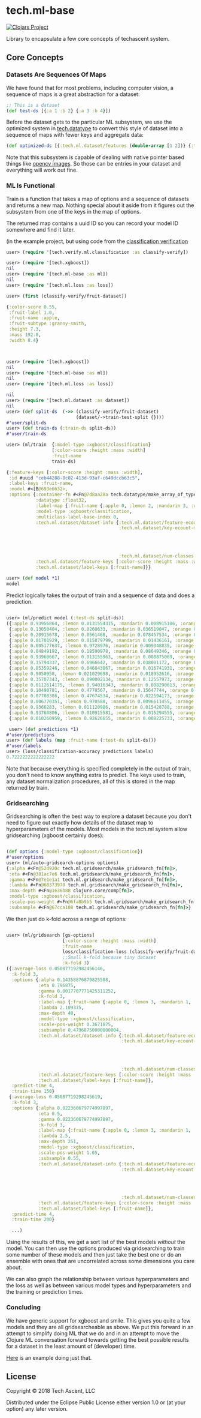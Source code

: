 # tech.ml-base

[![Clojars Project](https://img.shields.io/clojars/v/techascent/tech.ml-base.svg)](https://clojars.org/techascent/tech.ml-base)

Library to encapsulate a few core concepts of techascent system.

## Core Concepts


### Datasets Are Sequences Of Maps

We have found that for most problems, including computer vision, a sequence of maps is a great abstraction for a dataset:
```clojure
;; This is a dataset
(def test-ds [{:a 1 :b 2} {:a 3 :b 4}])
```

Before the dataset gets to the particular ML subsystem, we use the optimized system in
[tech.datatype](https://github.com/techascent/tech.datatype) to convert this style of dataset into
a sequence of maps with fewer keys and aggregate data:

```clojure
(def optimized-ds [{:tech.ml.dataset/features (double-array [1 2])} {:tech.ml.dataset/features (double-array [3 4])}])
```

Note that this subsystem is capable of dealing with native pointer based things like
[opencv images](http://techascent.com/blog/opencv-love.html).  So those can be entries in your dataset and everything
will work out fine.



### ML Is Functional


Train is a function that takes a map of options and a sequence of datasets and returns a new map.
Nothing special about it aside from it figures out the subsystem from one of the keys in the
map of options.

The returned map contains a uuid ID so you can record your model ID somewhere and find it later.

(in the example project, but using code from the [classification verification](src/tech/verify/ml/classification.clj)
```clojure
user> (require '[tech.verify.ml.classification :as classify-verify])

user> (require '[tech.xgboost])
nil
user> (require '[tech.ml-base :as ml])
nil
user> (require '[tech.ml.loss :as loss])

user> (first (classify-verify/fruit-dataset))

{:color-score 0.55,
 :fruit-label 1.0,
 :fruit-name :apple,
 :fruit-subtype :granny-smith,
 :height 7.3,
 :mass 192.0,
 :width 8.4}



user> (require '[tech.xgboost])
nil
user> (require '[tech.ml-base :as ml])
nil
user> (require '[tech.ml.loss :as loss])

nil
user> (require '[tech.ml.dataset :as dataset])
nil
user> (def split-ds  (->> (classify-verify/fruit-dataset)
                          (dataset/->train-test-split {})))
#'user/split-ds
user> (def train-ds (:train-ds split-ds))
#'user/train-ds

user> (ml/train  {:model-type :xgboost/classification}
                 [:color-score :height :mass :width]
                 :fruit-name
                 train-ds)

{:feature-keys [:color-score :height :mass :width],
 :id #uuid "ceb44288-8c02-413d-93af-c649dccb63c5",
 :label-keys :fruit-name,
 :model #<[B@693e6632>,
 :options {:container-fn #<Fn@7d8aa28a tech.datatype/make_array_of_type>,
           :datatype :float32,
           :label-map {:fruit-name {:apple 0, :lemon 2, :mandarin 3, :orange 1}},
           :model-type :xgboost/classification,
           :multiclass-label-base-index 0,
           :tech.ml.dataset/dataset-info {:tech.ml.dataset/feature-ecount 4,
                                          :tech.ml.dataset/key-ecount-map {:color-score 1,
                                                                           :fruit-name 1,
                                                                           :height 1,
                                                                           :mass 1,
                                                                           :width 1},
                                          :tech.ml.dataset/num-classes 4},
           :tech.ml.dataset/feature-keys [:color-score :height :mass :width],
           :tech.ml.dataset/label-keys [:fruit-name]}}
           
user> (def model *1)
model
```

Predict logically takes the output of train and a sequence of data and does a prediction.

```clojure

user> (ml/predict model (:test-ds split-ds))
({:apple 0.93956864, :lemon 0.0131554315, :mandarin 0.008915106, :orange 0.03836079}
 {:apple 0.13050404, :lemon 0.0260633, :mandarin 0.036519047, :orange 0.8069136}
 {:apple 0.20915678, :lemon 0.0561468, :mandarin 0.078457534, :orange 0.6562389}
 {:apple 0.01701929, :lemon 0.015879799, :mandarin 0.01436161, :orange 0.95273936}
 {:apple 0.005177637, :lemon 0.9728976, :mandarin 0.009348835, :orange 0.012575978}
 {:apple 0.04849192, :lemon 0.18590978, :mandarin 0.08649346, :orange 0.67910486}
 {:apple 0.93960667, :lemon 0.013155963, :mandarin 0.008875069, :orange 0.038362343}
 {:apple 0.15794337, :lemon 0.6966642, :mandarin 0.038001172, :orange 0.10739119}
 {:apple 0.85359246, :lemon 0.046843067, :mandarin 0.016741931, :orange 0.08282253}
 {:apple 0.9050958, :lemon 0.021029698, :mandarin 0.018952616, :orange 0.05492185}
 {:apple 0.35707343, :lemon 0.090002134, :mandarin 0.12557973, :orange 0.4273447}
 {:apple 0.0112614175, :lemon 0.94016343, :mandarin 0.008290613, :orange 0.04028459}
 {:apple 0.10490781, :lemon 0.4778567, :mandarin 0.15647744, :orange 0.260758}
 {:apple 0.07708386, :lemon 0.47674534, :mandarin 0.022594173, :orange 0.4235766}
 {:apple 0.006770351, :lemon 0.970588, :mandarin 0.0096611455, :orange 0.012980503}
 {:apple 0.9366283, :lemon 0.011120986, :mandarin 0.015428788, :orange 0.03682192}
 {:apple 0.93760806, :lemon 0.010915581, :mandarin 0.015294555, :orange 0.036181804}
 {:apple 0.010260959, :lemon 0.92626655, :mandarin 0.008225733, :orange 0.055246774})

 user> (def predictions *1)
#'user/predictions
user> (def labels (map :fruit-name (:test-ds split-ds)))
#'user/labels
user> (loss/classification-accuracy predictions labels)
0.7222222222222222
```

Note that because everything is specified completely in the output of train, you don't need to
know anything extra to predict.  The keys used to train, any dataset normalization procedures,
all of this is stored in the map returned by train.


### Gridsearching

Gridsearching is often the best way to explore a dataset because you don't need to figure out
exactly how details of the dataset map to hyperparameters of the models.  Most models in the
tech.ml system allow gridsearching (xgboost certainly does):

```clojure

(def options {:model-type :xgboost/classification})
#'user/options
user> (ml/auto-gridsearch-options options)
{:alpha #<Fn@52d920c tech.ml.gridsearch/make_gridsearch_fn[fn]>,
 :eta #<Fn@381ac7e6 tech.ml.gridsearch/make_gridsearch_fn[fn]>,
 :gamma #<Fn@7e1e1a1 tech.ml.gridsearch/make_gridsearch_fn[fn]>,
 :lambda #<Fn@68373970 tech.ml.gridsearch/make_gridsearch_fn[fn]>,
 :max-depth #<Fn@1636b88 clojure.core/comp[fn]>,
 :model-type :xgboost/classification,
 :scale-pos-weight #<Fn@6fa8b9b5 tech.ml.gridsearch/make_gridsearch_fn[fn]>,
 :subsample #<Fn@67cca108 tech.ml.gridsearch/make_gridsearch_fn[fn]>}
 ```

We then just do k-fold across a range of options:

```clojure

user> (ml/gridsearch [gs-options]
                     [:color-score :height :mass :width]
                     :fruit-name
                     loss/classification-loss (classify-verify/fruit-dataset)
                     ;;Small k-fold because tiny dataset
                     :k-fold 3)
({:average-loss 0.050877192982456146,
  :k-fold 3,
  :options {:alpha 0.14358876879825508,
            :eta 0.796875,
            :gamma 0.0017707771425311252,
            :k-fold 3,
            :label-map {:fruit-name {:apple 0, :lemon 3, :mandarin 1, :orange 2}},
            :lambda 2.109375,
            :max-depth 40,
            :model-type :xgboost/classification,
            :scale-pos-weight 0.3671875,
            :subsample 0.47968750000000004,
            :tech.ml.dataset/dataset-info {:tech.ml.dataset/feature-ecount 4,
                                           :tech.ml.dataset/key-ecount-map {:color-score 1,
                                                                            :fruit-name 1,
                                                                            :height 1,
                                                                            :mass 1,
                                                                            :width 1},
                                           :tech.ml.dataset/num-classes 4},
            :tech.ml.dataset/feature-keys [:color-score :height :mass :width],
            :tech.ml.dataset/label-keys [:fruit-name]},
  :predict-time 4,
  :train-time 150}
 {:average-loss 0.05087719298245619,
  :k-fold 3,
  :options {:alpha 0.022360679774997897,
            :eta 0.5,
            :gamma 0.022360679774997897,
            :k-fold 3,
            :label-map {:fruit-name {:apple 0, :lemon 3, :mandarin 1, :orange 2}},
            :lambda 2.5,
            :max-depth 251,
            :model-type :xgboost/classification,
            :scale-pos-weight 1.05,
            :subsample 0.55,
            :tech.ml.dataset/dataset-info {:tech.ml.dataset/feature-ecount 4,
                                           :tech.ml.dataset/key-ecount-map {:color-score 1,
                                                                            :fruit-name 1,
                                                                            :height 1,
                                                                            :mass 1,
                                                                            :width 1},
                                           :tech.ml.dataset/num-classes 4},
            :tech.ml.dataset/feature-keys [:color-score :height :mass :width],
            :tech.ml.dataset/label-keys [:fruit-name]},
  :predict-time 4,
  :train-time 200}

  ...)
```

Using the results of this, we get a sort list of the best models *without* the model.
You can then use the options produced via gridsearching to train some number of these
models and then just take the best one or do an ensemble with ones that are uncorrelated
across some dimensions you care about.

We can also graph the relationship between various hyperparameters and the loss as well
as between various model types and hyperparameters and the training or prediction times.



### Concluding


We have generic support for xgboost and smile.  This gives you quite a few models and
they are all gridsearcheable as above.  We put this forward in an attempt to simplify
doing ML that we do and in an attempt to move the Clojure ML conversation forward
towards getting the best possible results for a dataset in the least amount of
(developer) time.


[Here](example/src/tech/ml/classify.clj)  is an example doing just that.


## License

Copyright © 2018 Tech Ascent, LLC

Distributed under the Eclipse Public License either version 1.0 or (at
your option) any later version.
